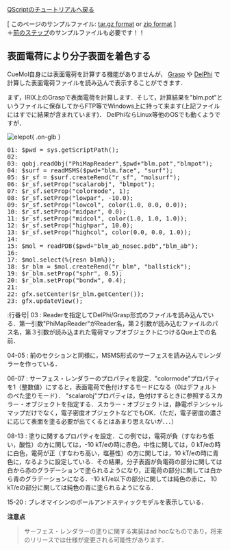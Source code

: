 [QScriptのチュートリアルへ戻る](../../../Documents/QScriptのチュートリアル/)



[
このページのサンプルファイル:
[tar.gz format](http://prdownloads.sourceforge.net/cuemol/qscript-tutorial-elepot1.tar.gz?download) or
[zip format](http://prdownloads.sourceforge.net/cuemol/qscript-tutorial-elepot1.zip?download)
]<br />
＋[前のステップ](../../../Documents/QScriptのチュートリアル/StepA4)のサンプルファイルも必要です！！

## 表面電荷により分子表面を着色する

CueMol自身には表面電荷を計算する機能がありませんが，
[Grasp](http://honiglab.cpmc.columbia.edu/grasp/)
や
[DelPhi](http://trantor.bioc.columbia.edu/delphi/)
で計算した表面電荷ファイルを読み込んで表示することができます．

まず，IRIX上のGraspで表面電荷を計算します．そして，計算結果を"blm.pot"というファイルに保存してからFTP等でWindows上に持って来ます(上記ファイルにはすでに結果が含まれています)． 
DelPhiならLinux等他のOSでも動くようですが．


![elepot](../../../assets/images/Documents/QScriptのチュートリアル/StepA5/elepot.png){ .on-glb }


<pre>
01: $pwd = sys.getScriptPath();
02: 
03: qobj.readObj("PhiMapReader",$pwd+"blm.pot","blmpot");
04: $surf = readMSMS($pwd+"blm.face", "surf");
05: $r_sf = $surf.createRend("r_sf", "molsurf");
06: $r_sf.setProp("scalarobj", "blmpot");
07: $r_sf.setProp("colormode", 1);
08: $r_sf.setProp("lowpar", -10.0);
09: $r_sf.setProp("lowcol", color(1.0, 0.0, 0.0));
10: $r_sf.setProp("midpar", 0.0);
11: $r_sf.setProp("midcol", color(1.0, 1.0, 1.0));
12: $r_sf.setProp("highpar", 10.0);
13: $r_sf.setProp("highcol", color(0.0, 0.0, 1.0));
14: 
15: $mol = readPDB($pwd+"blm_ab_nosec.pdb","blm_ab");
16: 
17: $mol.select(%{resn blm%});
18: $r_blm = $mol.createRend("r_blm", "ballstick");
19: $r_blm.setProp("sphr", 0.5);
20: $r_blm.setProp("bondw", 0.4);
21: 
22: gfx.setCenter($r_blm.getCenter());
23: gfx.updateView();
</pre>

:行番号|
03
:   Readerを指定してDelPhi/Grasp形式のファイルを読み込んでいる．第一引数"PhiMapReader"がReader名，第２引数が読み込むファイルのパス名，第３引数が読み込まれた電荷マップオブジェクトにつけるQue上での名前． 

04-05
:   前のセクションと同様に，MSMS形式のサーフェスを読み込んでレンダラーを作っている． 

06-07
:   サーフェス・レンダラーのプロパティを設定．"colormode"プロパティを1（整数値）にすると，表面電荷で色付けするモードになる（0はデフォルトのべた塗りモード）． "scalarobj"プロパティは，色付けするときに参照するスカラー・オブジェクトを指定する．スカラー・オブジェクトは，静電ポテンシャルマップだけでなく，電子密度オブジェクトなどでもOK．（ただ，電子密度の濃さに応じて表面を塗る必要が出てくるとはあまり思えないが．．．）  

08-13
:   塗りに関するプロパティを設定．この例では，電荷が負（すなわち低い，酸性）の方に関しては，-10 kT/eの時に赤色，中性に関しては，0 kT/eの時に白色，電荷が正（すなわち高い，塩基性）の方に関しては，10 kT/eの時に青色に，なるように設定している．その結果，分子表面が負電荷の部分に関しては白から赤のグラデーションで塗られるようになり，正電荷の部分に関しては白から青のグラデーションになる．-10 kT/e以下の部分に関しては純色の赤に， 10 kT/eの部分に関しては純色の青に塗られるようになる． 

15-20
:   ブレオマイシンのボールアンドスティックモデルを表示している． 


**注意点**

>サーフェス・レンダラーの塗りに関する実装はad hocなものであり，将来のリリースでは仕様が変更される可能性があります．
